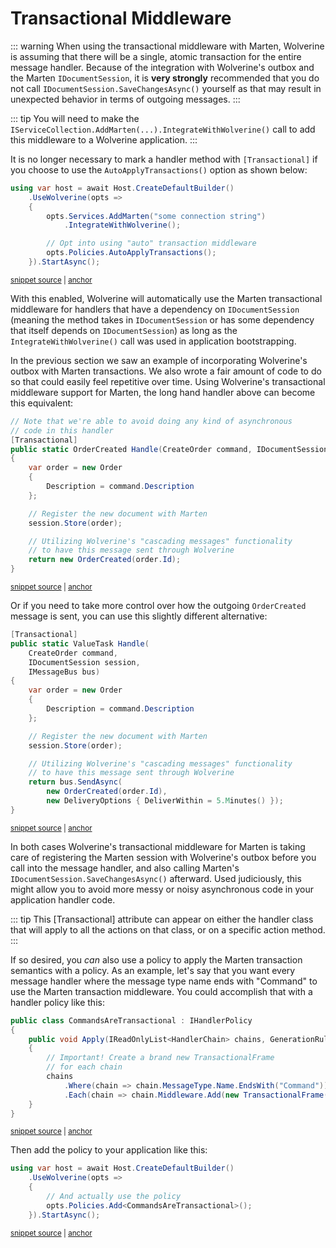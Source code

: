 # Transactional Middleware

::: warning
When using the transactional middleware with Marten, Wolverine is assuming that there will be a single,
atomic transaction for the entire message handler. Because of the integration with Wolverine's outbox and
the Marten `IDocumentSession`, it is **very strongly** recommended that you do not call `IDocumentSession.SaveChangesAsync()`
yourself as that may result in unexpected behavior in terms of outgoing messages.
:::

::: tip
You will need to make the `IServiceCollection.AddMarten(...).IntegrateWithWolverine()` call to add this middleware to a Wolverine application.
:::

It is no longer necessary to mark a handler method with `[Transactional]` if you choose to use the `AutoApplyTransactions()` option as shown below:

<!-- snippet: sample_using_auto_apply_transactions_with_marten -->
<a id='snippet-sample_using_auto_apply_transactions_with_marten'></a>
```cs
using var host = await Host.CreateDefaultBuilder()
    .UseWolverine(opts =>
    {
        opts.Services.AddMarten("some connection string")
            .IntegrateWithWolverine();

        // Opt into using "auto" transaction middleware
        opts.Policies.AutoApplyTransactions();
    }).StartAsync();
```
<sup><a href='https://github.com/JasperFx/wolverine/blob/main/src/Persistence/MartenTests/Sample/BootstrapWithAutoTransactions.cs#L12-L24' title='Snippet source file'>snippet source</a> | <a href='#snippet-sample_using_auto_apply_transactions_with_marten' title='Start of snippet'>anchor</a></sup>
<!-- endSnippet -->

With this enabled, Wolverine will automatically use the Marten
transactional middleware for handlers that have a dependency on `IDocumentSession` (meaning the method takes in `IDocumentSession` or has
some dependency that itself depends on `IDocumentSession`) as long as the `IntegrateWithWolverine()` call was used in application bootstrapping.

In the previous section we saw an example of incorporating Wolverine's outbox with Marten transactions. We also wrote a fair amount of code to do so that could easily feel
repetitive over time. Using Wolverine's transactional middleware support for Marten, the long hand handler above can become this equivalent:

<!-- snippet: sample_shorthand_order_handler -->
<a id='snippet-sample_shorthand_order_handler'></a>
```cs
// Note that we're able to avoid doing any kind of asynchronous
// code in this handler
[Transactional]
public static OrderCreated Handle(CreateOrder command, IDocumentSession session)
{
    var order = new Order
    {
        Description = command.Description
    };

    // Register the new document with Marten
    session.Store(order);

    // Utilizing Wolverine's "cascading messages" functionality
    // to have this message sent through Wolverine
    return new OrderCreated(order.Id);
}
```
<sup><a href='https://github.com/JasperFx/wolverine/blob/main/src/Samples/WebApiWithMarten/Order.cs#L51-L71' title='Snippet source file'>snippet source</a> | <a href='#snippet-sample_shorthand_order_handler' title='Start of snippet'>anchor</a></sup>
<!-- endSnippet -->

Or if you need to take more control over how the outgoing `OrderCreated` message is sent, you can use this slightly different alternative:

<!-- snippet: sample_shorthand_order_handler_alternative -->
<a id='snippet-sample_shorthand_order_handler_alternative'></a>
```cs
[Transactional]
public static ValueTask Handle(
    CreateOrder command,
    IDocumentSession session,
    IMessageBus bus)
{
    var order = new Order
    {
        Description = command.Description
    };

    // Register the new document with Marten
    session.Store(order);

    // Utilizing Wolverine's "cascading messages" functionality
    // to have this message sent through Wolverine
    return bus.SendAsync(
        new OrderCreated(order.Id),
        new DeliveryOptions { DeliverWithin = 5.Minutes() });
}
```
<sup><a href='https://github.com/JasperFx/wolverine/blob/main/src/Samples/WebApiWithMarten/Order.cs#L76-L99' title='Snippet source file'>snippet source</a> | <a href='#snippet-sample_shorthand_order_handler_alternative' title='Start of snippet'>anchor</a></sup>
<!-- endSnippet -->

In both cases Wolverine's transactional middleware for Marten is taking care of registering the Marten session with Wolverine's outbox before you call into the message handler, and
also calling Marten's `IDocumentSession.SaveChangesAsync()` afterward. Used judiciously, this might allow you to avoid more messy or noisy asynchronous code in your
application handler code.

::: tip
This [Transactional] attribute can appear on either the handler class that will apply to all the actions on that class, or on a specific action method.
:::

If so desired, you *can* also use a policy to apply the Marten transaction semantics with a policy. As an example, let's say that you want every message handler where the message type
name ends with "Command" to use the Marten transaction middleware. You could accomplish that
with a handler policy like this:

<!-- snippet: sample_CommandsAreTransactional -->
<a id='snippet-sample_commandsaretransactional'></a>
```cs
public class CommandsAreTransactional : IHandlerPolicy
{
    public void Apply(IReadOnlyList<HandlerChain> chains, GenerationRules rules, IServiceContainer container)
    {
        // Important! Create a brand new TransactionalFrame
        // for each chain
        chains
            .Where(chain => chain.MessageType.Name.EndsWith("Command"))
            .Each(chain => chain.Middleware.Add(new TransactionalFrame(chain)));
    }
}
```
<sup><a href='https://github.com/JasperFx/wolverine/blob/main/src/Persistence/MartenTests/transactional_frame_end_to_end.cs#L84-L98' title='Snippet source file'>snippet source</a> | <a href='#snippet-sample_commandsaretransactional' title='Start of snippet'>anchor</a></sup>
<!-- endSnippet -->

Then add the policy to your application like this:

<!-- snippet: sample_Using_CommandsAreTransactional -->
<a id='snippet-sample_using_commandsaretransactional'></a>
```cs
using var host = await Host.CreateDefaultBuilder()
    .UseWolverine(opts =>
    {
        // And actually use the policy
        opts.Policies.Add<CommandsAreTransactional>();
    }).StartAsync();
```
<sup><a href='https://github.com/JasperFx/wolverine/blob/main/src/Persistence/MartenTests/transactional_frame_end_to_end.cs#L44-L53' title='Snippet source file'>snippet source</a> | <a href='#snippet-sample_using_commandsaretransactional' title='Start of snippet'>anchor</a></sup>
<!-- endSnippet -->
